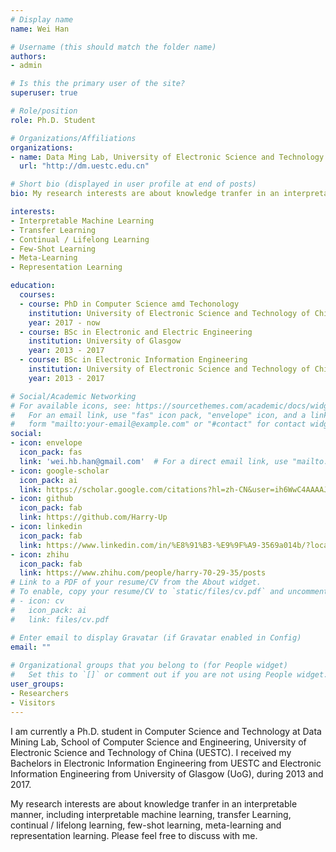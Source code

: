 ```yaml
---
# Display name
name: Wei Han

# Username (this should match the folder name)
authors:
- admin

# Is this the primary user of the site?
superuser: true

# Role/position
role: Ph.D. Student

# Organizations/Affiliations
organizations:
- name: Data Ming Lab, University of Electronic Science and Technology of China
  url: "http://dm.uestc.edu.cn"

# Short bio (displayed in user profile at end of posts)
bio: My research interests are about knowledge tranfer in an interpretable manner.

interests:
- Interpretable Machine Learning
- Transfer Learning
- Continual / Lifelong Learning
- Few-Shot Learning
- Meta-Learning
- Representation Learning

education:
  courses:
  - course: PhD in Computer Science amd Techonology
    institution: University of Electronic Science and Technology of China
    year: 2017 - now
  - course: BSc in Electronic and Electric Engineering
    institution: University of Glasgow
    year: 2013 - 2017
  - course: BSc in Electronic Information Engineering
    institution: University of Electronic Science and Technology of China
    year: 2013 - 2017

# Social/Academic Networking
# For available icons, see: https://sourcethemes.com/academic/docs/widgets/#icons
#   For an email link, use "fas" icon pack, "envelope" icon, and a link in the
#   form "mailto:your-email@example.com" or "#contact" for contact widget.
social:
- icon: envelope
  icon_pack: fas
  link: 'wei.hb.han@gmail.com'  # For a direct email link, use "mailto:test@example.org".
- icon: google-scholar
  icon_pack: ai
  link: https://scholar.google.com/citations?hl=zh-CN&user=ih6WwC4AAAAJ
- icon: github
  icon_pack: fab
  link: https://github.com/Harry-Up
- icon: linkedin
  icon_pack: fab
  link: https://www.linkedin.com/in/%E8%91%B3-%E9%9F%A9-3569a014b/?locale=en_US
- icon: zhihu
  icon_pack: fab
  link: https://www.zhihu.com/people/harry-70-29-35/posts
# Link to a PDF of your resume/CV from the About widget.
# To enable, copy your resume/CV to `static/files/cv.pdf` and uncomment the lines below.  
# - icon: cv
#   icon_pack: ai
#   link: files/cv.pdf

# Enter email to display Gravatar (if Gravatar enabled in Config)
email: ""
  
# Organizational groups that you belong to (for People widget)
#   Set this to `[]` or comment out if you are not using People widget.  
user_groups:
- Researchers
- Visitors
---
```


I am currently a Ph.D. student in Computer Science and Technology at Data Mining Lab, School of Computer Science and Engineering, University of Electronic Science and Technology of China (UESTC). I received my Bachelors in Electronic Information Engineering from UESTC and Electronic Information Engineering from University of Glasgow (UoG), during 2013 and 2017.

My research interests are about knowledge tranfer in an interpretable manner, including interpretable machine learning, transfer Learning, continual / lifelong learning, few-shot learning, meta-learning and representation learning. Please feel free to discuss with me.
